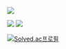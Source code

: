 <img src="https://capsule-render.vercel.app/api?type=waving&color=auto&height=200&section=header&text=README%TEST&fontSize=90" />

<!--
**JeongSeonmi/JeongSeonmi** is a ✨ _special_ ✨ repository because its `README.md` (this file) appears on your GitHub profile.

Here are some ideas to get you started:

- 🔭 I’m currently working on ...
- 🌱 I’m currently learning ...
- 👯 I’m looking to collaborate on ...
- 🤔 I’m looking for help with ...
- 💬 Ask me about ...
- 📫 How to reach me: ...
- 😄 Pronouns: ...
- ⚡ Fun fact: ...
-->

<img src="https://img.shields.io/badge/C++-00599C?style=flat&logo=cplusplus&logoColor=white"/> <img src="https://img.shields.io/badge/C-A8B9CC?style=flat&logo=c&logoColor=white"/>

[![Solved.ac프로필](http://mazassumnida.wtf/api/v2/generate_badge?boj=pm3818)](https://solved.ac/pm3818)

